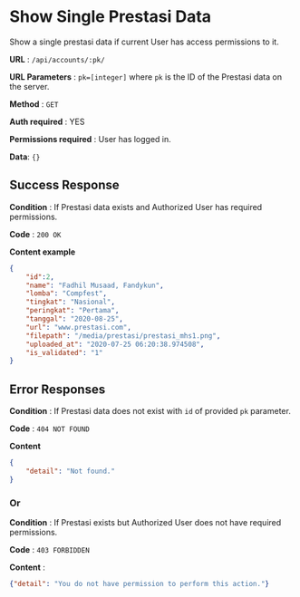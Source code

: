 # Show Single Prestasi Data

Show a single prestasi data if current User has access permissions to it.

**URL** : `/api/accounts/:pk/`

**URL Parameters** : `pk=[integer]` where `pk` is the ID of the Prestasi data on the
server.

**Method** : `GET`

**Auth required** : YES

**Permissions required** : User has logged in.

**Data**: `{}`

## Success Response

**Condition** : If Prestasi data exists and Authorized User has required permissions.

**Code** : `200 OK`

**Content example**

```json
{
    "id":2,
    "name": "Fadhil Musaad, Fandykun",
    "lomba": "Compfest",
    "tingkat": "Nasional",
    "peringkat": "Pertama",
    "tanggal": "2020-08-25",
    "url": "www.prestasi.com",
    "filepath": "/media/prestasi/prestasi_mhs1.png",
    "uploaded_at": "2020-07-25 06:20:38.974508",
    "is_validated": "1"
}
```

## Error Responses

**Condition** : If Prestasi data does not exist with `id` of provided `pk` parameter.

**Code** : `404 NOT FOUND`

**Content** 
```json
{
    "detail": "Not found."
}
```

### Or

**Condition** : If Prestasi exists but Authorized User does not have required permissions.

**Code** : `403 FORBIDDEN`

**Content** :

```json
{"detail": "You do not have permission to perform this action."}
```

<!-- ## Notes

There are security issues:

* This view allows existing users to test for existence of accounts that exist
    but that they do not have access to.
* Account IDs are sequential so an authorized user can count all the Accounts
    on the system. -->